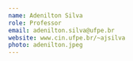 ```yaml
---
name: Adenilton Silva
role: Professor
email: adenilton.silva@ufpe.br
website: www.cin.ufpe.br/~ajsilva
photo: adenilton.jpeg
---
```



